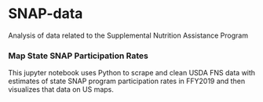 # SNAP-data
Analysis of data related to the Supplemental Nutrition Assistance Program

### Map State SNAP Participation Rates
This jupyter notebook uses Python to scrape and clean USDA FNS data with estimates of state SNAP program participation rates in FFY2019 and then visualizes that data on US maps.
